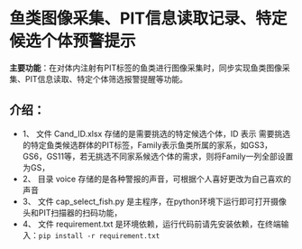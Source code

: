 鱼类图像采集、PIT信息读取记录、特定候选个体预警提示
============================================  

**主要功能**：在对体内注射有PIT标签的鱼类进行图像采集时，同步实现鱼类图像采集、PIT信息读取、特定个体筛选报警提醒等功能。

## 介绍：
* 1、 文件 Cand_ID.xlsx 存储的是需要挑选的特定候选个体，ID 表示 需要挑选的特定鱼类候选群体的PIT标签，Family表示鱼类所属的家系，如GS3，GS6，GS11等，若无挑选不同家系候选个体的需求，则将Family一列全部设置为GS，
* 2、 目录 voice 存储的是各种警报的声音，可根据个人喜好更改为自己喜欢的声音
* 3、 文件 cap_select_fish.py 是主程序，在python环境下运行即可打开摄像头和PIT扫描器的扫码功能，
* 4、 文件 requirement.txt 是环境依赖，运行代码前请先安装依赖，在终端输入：`pip install -r requirement.txt`
